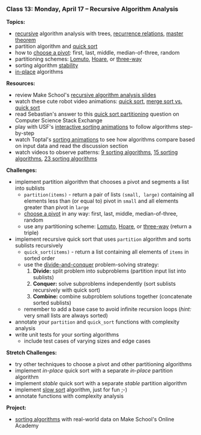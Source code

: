 ### Class 13: Monday, April 17 – Recursive Algorithm Analysis

**Topics:**
- [recursive] algorithm analysis with trees, [recurrence relations], [master theorem]
- partition algorithm and [quick sort]
- how to [choose a pivot]: first, last, middle, median-of-three, random
- partitioning schemes: [Lomuto], [Hoare], or [three-way]
- sorting algorithm [stability]
- [in-place] algorithms

**Resources:**
- review Make School's [recursive algorithm analysis slides]
- watch these cute robot video animations: [quick sort][video quick sort], [merge sort vs. quick sort][video merge quick sort]
- read Sebastian's answer to this [quick sort partitioning] question on Computer Science Stack Exchange
- play with USF's [interactive sorting animations] to follow algorithms step-by-step
- watch Toptal's [sorting animations] to see how algorithms compare based on input data and read the discussion section
- watch videos to observe patterns: [9 sorting algorithms], [15 sorting algorithms], [23 sorting algorithms]

**Challenges:**
- implement partition algorithm that chooses a pivot and segments a list into sublists
    - `partition(items)` - return a pair of lists `(small, large)` containing all elements less than (or equal to) pivot in `small` and all elements greater than pivot in `large`
    - [choose a pivot] in any way: first, last, middle, median-of-three, random
    - use any partitioning scheme: [Lomuto], [Hoare], or [three-way] (return a triple)
- implement recursive quick sort that uses `partition` algorithm and sorts sublists recursively
    - `quick_sort(items)` - return a list containing all elements of `items` in sorted order
    - use the [divide-and-conquer] problem-solving strategy:
        1. **Divide:** split problem into subproblems (partition input list into sublists)
        2. **Conquer:** solve subproblems independently (sort sublists recursively with quick sort)
        3. **Combine:** combine subproblem solutions together (concatenate sorted sublists)
    - remember to add a base case to avoid infinite recursion loops (*hint:* very small lists are always sorted)
- annotate your `partition` and `quick_sort` functions with complexity analysis
- write unit tests for your sorting algorithms
    - include test cases of varying sizes and edge cases

**Stretch Challenges:**
- try other techniques to choose a pivot and other partitioning algorithms
- implement *in-place* quick sort with a separate *in-place* partition algorithm
- implement *stable* quick sort with a separate *stable* partition algorithm
- implement [slow sort] algorithm, just for fun ;-)
- annotate functions with complexity analysis

**Project:**
- [sorting algorithms] with real-world data on Make School's Online Academy

[divide-and-conquer]: https://en.wikipedia.org/wiki/Divide_and_conquer_algorithm
[recursive]: https://en.wikipedia.org/wiki/Recursion_(computer_science)
[recurrence relations]: https://en.wikipedia.org/wiki/Recurrence_relation
[master theorem]: https://en.wikipedia.org/wiki/Master_theorem
[quick sort]: https://en.wikipedia.org/wiki/Quicksort
[choose a pivot]: https://en.wikipedia.org/wiki/Quicksort#Choice_of_pivot
[Lomuto]: https://en.wikipedia.org/wiki/Quicksort#Lomuto_partition_scheme
[Hoare]: https://en.wikipedia.org/wiki/Quicksort#Hoare_partition_scheme
[three-way]: https://en.wikipedia.org/wiki/Dutch_national_flag_problem
[slow sort]: https://en.wikipedia.org/wiki/Slowsort
[stability]: https://en.wikipedia.org/wiki/Sorting_algorithm#Stability
[in-place]: https://en.wikipedia.org/wiki/In-place_algorithm

[recursive algorithm analysis slides]: slides/AlgorithmAnalysisRecursive.pdf
[video quick sort]: https://www.youtube.com/watch?v=aXXWXz5rF64
[video merge quick sort]: https://www.youtube.com/watch?v=es2T6KY45cA
[quick sort partitioning]: https://cs.stackexchange.com/questions/11458/quicksort-partitioning-hoare-vs-lomuto
[sorting animations]: https://www.toptal.com/developers/sorting-algorithms/
[interactive sorting animations]: https://www.cs.usfca.edu/~galles/visualization/ComparisonSort.html
[3 sorting algorithms]: https://www.youtube.com/watch?v=jHPexHsDxwQ
[9 sorting algorithms]: https://www.youtube.com/watch?v=ZZuD6iUe3Pc
[15 sorting algorithms]: https://www.youtube.com/watch?v=kPRA0W1kECg
[23 sorting algorithms]: https://www.youtube.com/watch?v=rqI6KT6cOas

[sorting algorithms]: http://make.sc/oa-sorting-algorithms
